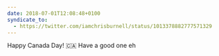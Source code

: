 ```yaml
---
date: 2018-07-01T12:08:48+0100
syndicate_to:
  - https://twitter.com/iamchrisburnell/status/1013378882777571329
---
```


Happy Canada Day! 🇨🇦 Have a good one eh
